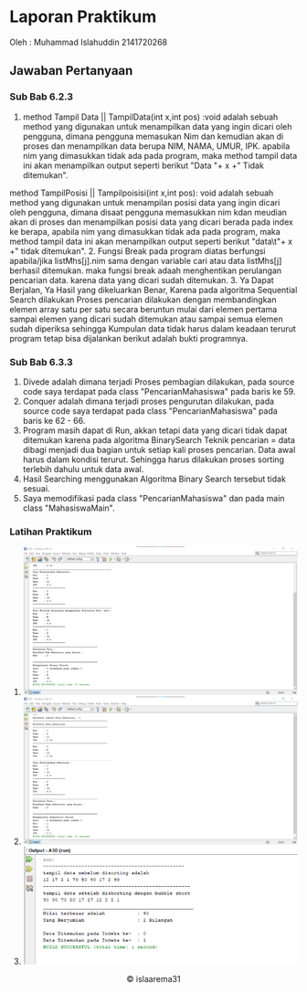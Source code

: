 # Laporan Praktikum 
Oleh : Muhammad Islahuddin 2141720268

## Jawaban Pertanyaan

### Sub Bab 6.2.3
1. method Tampil Data || TampilData(int x,int pos) :void adalah sebuah method yang digunakan untuk menampilkan data yang ingin dicari oleh pengguna, dimana pengguna memasukan Nim dan kemudian akan di proses dan menampilkan data berupa NIM, NAMA, UMUR, IPK. apabila nim yang dimasukkan tidak ada pada program, maka method tampil data ini akan menampilkan output seperti berikut "Data "+ x +" Tidak ditemukan".

method TampilPosisi || Tampilpoisisi(int x,int pos): void adalah sebuah method yang digunakan untuk menampilan posisi data yang ingin dicari oleh pengguna, dimana disaat pengguna memasukkan nim kdan meudian akan di proses dan menampilkan posisi data yang dicari berada pada index ke berapa, apabila nim yang dimasukkan tidak ada pada program, maka method tampil data ini akan menampilkan output seperti berikut "data\t"+ x +" tidak ditemukan".
2. Fungsi Break pada program diatas berfungsi apabila/jika listMhs[j].nim sama dengan variable cari atau data listMhs[j] berhasil ditemukan. maka fungsi break adaah menghentikan perulangan pencarian data. karena data yang dicari sudah ditemukan.
3. Ya Dapat Berjalan, Ya Hasil yang dikeluarkan Benar, Karena pada algoritma Sequential Search dilakukan Proses pencarian dilakukan dengan membandingkan elemen array satu per satu secara beruntun mulai dari elemen pertama sampai elemen yang dicari sudah ditemukan atau sampai semua elemen sudah diperiksa sehingga Kumpulan data tidak harus dalam keadaan terurut program tetap bisa dijalankan berikut adalah bukti programnya.

### Sub Bab 6.3.3
1. Divede adalah dimana terjadi Proses pembagian dilakukan, pada source code saya terdapat pada class "PencarianMahasiswa" pada baris ke 59.
2. Conquer adalah dimana terjadi proses pengurutan dilakukan, pada source code saya terdapat pada class "PencarianMahasiswa" pada baris ke 62 - 66.
3. Program masih dapat di Run, akkan tetapi data yang dicari tidak dapat ditemukan karena pada algoritma BinarySearch Teknik pencarian = data dibagi menjadi dua bagian untuk setiap kali proses pencarian. Data awal harus dalam kondisi terurut. Sehingga harus dilakukan proses sorting terlebih dahulu untuk data awal.
4. Hasil Searching menggunakan Algoritma Binary Search tersebut tidak sesuai.
5. Saya memodifikasi pada class "PencarianMahasiswa" dan pada main class "MahasiswaMain".

### Latihan Praktikum
1. <img src = "tugas1.png">
2. <img src = "tugas2.png">
3. <img src = "tugas3.png">

<center>&copy islaarema31</center>
